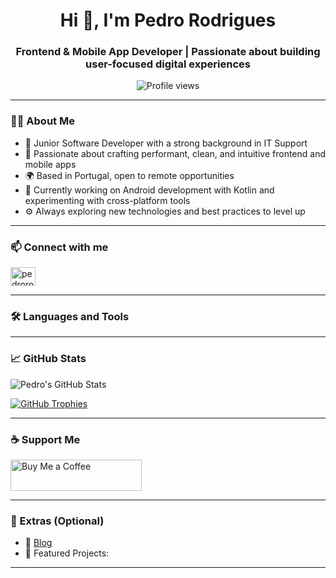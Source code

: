 <h1 align="center">Hi 👋, I'm Pedro Rodrigues</h1>
<h3 align="center">Frontend & Mobile App Developer | Passionate about building user-focused digital experiences</h3>

<p align="center">
  <img src="https://komarev.com/ghpvc/?username=drowuid&label=Profile%20views&color=0e75b6&style=flat" alt="Profile views" />
</p>

---

### 🧑‍💻 About Me

- 🎯 Junior Software Developer with a strong background in IT Support  
- 📱 Passionate about crafting performant, clean, and intuitive frontend and mobile apps  
- 🌍 Based in Portugal, open to remote opportunities  
- 🔭 Currently working on Android development with Kotlin and experimenting with cross-platform tools  
- ⚙️ Always exploring new technologies and best practices to level up

---

### 📫 Connect with me

<p align="left">
  <a href="https://linkedin.com/in/pedrorod1988" target="_blank">
    <img align="center" src="https://raw.githubusercontent.com/rahuldkjain/github-profile-readme-generator/master/src/images/icons/Social/linked-in-alt.svg" alt="pedrorod1988" height="30" width="40" />
  </a>
</p>

---

### 🛠️ Languages and Tools

<p align="left">
  <!-- Icons as in your original list (no changes for brevity) -->
</p>

---

### 📈 GitHub Stats

<p align="left">
  <img src="https://github-readme-stats.vercel.app/api?username=drowuid&show_icons=true&locale=en" alt="Pedro's GitHub Stats" />
</p>

<p align="left">
  <a href="https://github.com/ryo-ma/github-profile-trophy">
    <img src="https://github-profile-trophy.vercel.app/?username=drowuid&theme=onestar" alt="GitHub Trophies" />
  </a>
</p>

---

### ☕ Support Me

<p>
  <a href="https://ko-fi.com/pedrorod">
    <img src="https://cdn.ko-fi.com/cdn/kofi3.png?v=3" height="50" width="210" alt="Buy Me a Coffee" />
  </a>
</p>

---

### 🔗 Extras (Optional)

- 📝 [Blog](https://your-blog-link.com)  
- 🚀 Featured Projects:  

---

